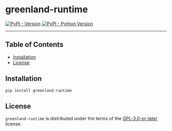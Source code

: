 # greenland-runtime

[![PyPI - Version](https://img.shields.io/pypi/v/greenland-runtime.svg)](https://pypi.org/project/greenland-runtime)
[![PyPI - Python Version](https://img.shields.io/pypi/pyversions/greenland-runtime.svg)](https://pypi.org/project/greenland-runtime)

-----

## Table of Contents

- [Installation](#installation)
- [License](#license)

## Installation

```console
pip install greenland-runtime
```

## License

`greenland-runtime` is distributed under the terms of the [GPL-3.0-or-later](https://spdx.org/licenses/GPL-3.0-or-later.html) license.
